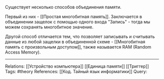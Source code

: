 Существует несколько способов объединения памяти. 

Первый из них - [[Простая многобитная память]]. Заключается в объединении защелок с помощью одного входа "Запись" - тогда мы можем сохранять многобитное значение. 

Другой способ отличается тем, что позволяет записывать и считывать данные из любой защелки в объединенной схеме - [[Многобитная память с произвольным доступом]], также называется RAM (Random Access Memory). 

___
Relations: [[Устройство компьютера]] [[Единица памяти]] [[Триггер]] 
Tags: #theory 
References: [[Код. Тайный язык информатики]] 
Query: 